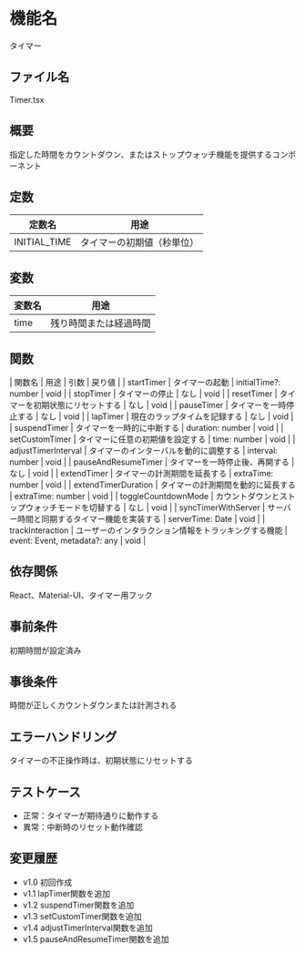 # 機能名
タイマー

## ファイル名
Timer.tsx

## 概要
指定した時間をカウントダウン、またはストップウォッチ機能を提供するコンポーネント

## 定数
| 定数名       | 用途                              |
| ------------ | --------------------------------- |
| INITIAL_TIME | タイマーの初期値（秒単位）            |

## 変数
| 変数名      | 用途                           |
| ----------- | ------------------------------ |
| time        | 残り時間または経過時間              |

## 関数
| 関数名             | 用途                                          | 引数                      | 戻り値 |
| startTimer         | タイマーの起動                                  | initialTime?: number      | void   |
| stopTimer          | タイマーの停止                                  | なし                      | void   |
| resetTimer         | タイマーを初期状態にリセットする                 | なし                      | void   |
| pauseTimer         | タイマーを一時停止する                         | なし                     | void   |
| lapTimer           | 現在のラップタイムを記録する                    | なし                     | void   |
| suspendTimer       | タイマーを一時的に中断する                      | duration: number         | void   |
| setCustomTimer     | タイマーに任意の初期値を設定する                | time: number             | void   |
| adjustTimerInterval | タイマーのインターバルを動的に調整する           | interval: number         | void   |
| pauseAndResumeTimer | タイマーを一時停止後、再開する                  | なし                     | void   |
| extendTimer        | タイマーの計測期間を延長する                    | extraTime: number        | void   |
| extendTimerDuration | タイマーの計測期間を動的に延長する               | extraTime: number        | void   |
| toggleCountdownMode | カウントダウンとストップウォッチモードを切替する | なし                     | void   |
| syncTimerWithServer | サーバー時間と同期するタイマー機能を実装する      | serverTime: Date         | void   |
| trackInteraction   | ユーザーのインタラクション情報をトラッキングする機能 | event: Event, metadata?: any | void  |

## 依存関係
React、Material-UI、タイマー用フック

## 事前条件
初期時間が設定済み

## 事後条件
時間が正しくカウントダウンまたは計測される

## エラーハンドリング
タイマーの不正操作時は、初期状態にリセットする

## テストケース
- 正常：タイマーが期待通りに動作する
- 異常：中断時のリセット動作確認

## 変更履歴
- v1.0 初回作成  
- v1.1 lapTimer関数を追加  
- v1.2 suspendTimer関数を追加  
- v1.3 setCustomTimer関数を追加  
- v1.4 adjustTimerInterval関数を追加  
- v1.5 pauseAndResumeTimer関数を追加
